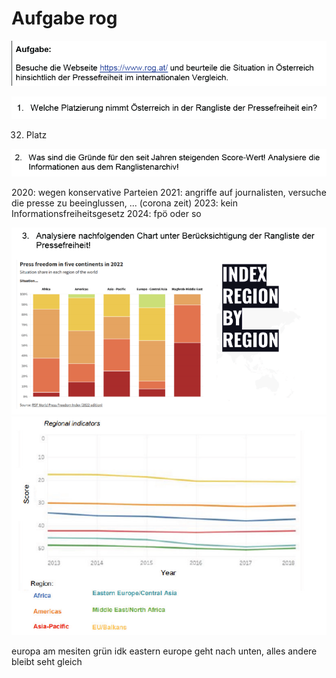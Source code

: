 # Aufgabe rog

![alt text](image.png)

![alt text](image-1.png)

32. Platz

![](image-2.png)

2020: wegen konservative Parteien
2021: angriffe auf journalisten, versuche die presse zu beeinglussen, ... (corona zeit)
2023: kein Informationsfreiheitsgesetz 
2024: fpö oder so

![alt text](image-3.png)
![alt text](image-4.png)

europa am mesiten grün
idk
eastern europe geht nach unten, alles andere bleibt seht gleich
